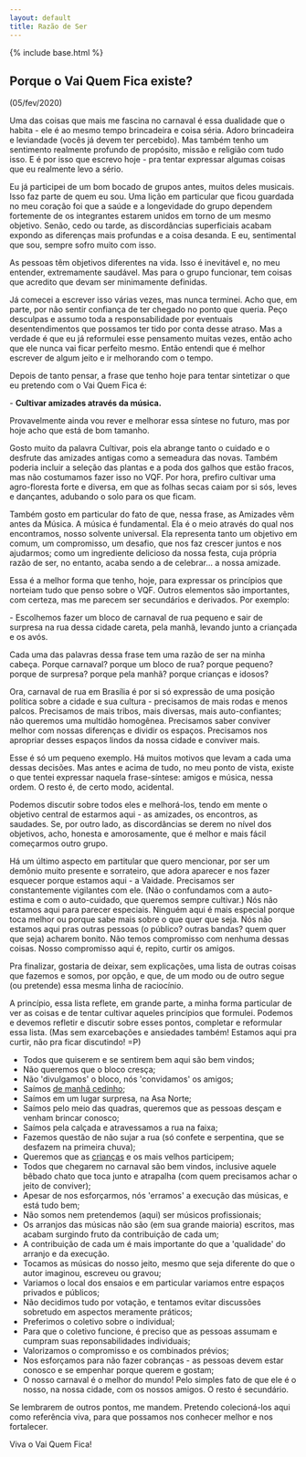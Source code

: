 ```yaml
---
layout: default
title: Razão de Ser
---
```

{% include base.html %}

## Porque o Vai Quem Fica existe?
(05/fev/2020)

Uma das coisas que mais me fascina no carnaval é essa dualidade que o habita - ele é ao mesmo tempo brincadeira e coisa séria. Adoro brincadeira e leviandade (vocês já devem ter percebido). Mas também tenho um sentimento realmente profundo de propósito, missão e religião com tudo isso. E é por isso que escrevo hoje - pra tentar expressar algumas coisas que eu realmente levo a sério.

Eu já participei de um bom bocado de grupos antes, muitos deles musicais. Isso faz parte de quem eu sou. Uma lição em particular que ficou guardada no meu coração foi que a saúde e a longevidade do grupo dependem fortemente de os integrantes estarem unidos em torno de um mesmo objetivo. Senão, cedo ou tarde, as discordâncias superficiais acabam expondo as diferenças mais profundas e a coisa desanda. E eu, sentimental que sou, sempre sofro muito com isso.

As pessoas têm objetivos diferentes na vida. Isso é inevitável e, no meu entender, extremamente saudável. Mas para o grupo funcionar, tem coisas que acredito que devam ser minimamente definidas.

Já comecei a escrever isso várias vezes, mas nunca terminei. Acho que, em parte, por não sentir confiança de ter chegado no ponto que queria. Peço desculpas e assumo toda a responsabilidade por eventuais desentendimentos que possamos ter tido por conta desse atraso. Mas a verdade é que eu já reformulei esse pensamento muitas vezes, então acho que ele nunca vai ficar perfeito mesmo. Então entendi que é melhor escrever de algum jeito e ir melhorando com o tempo.

Depois de tanto pensar, a frase que tenho hoje para tentar sintetizar o que eu pretendo com o Vai Quem Fica é:

\- **Cultivar amizades através da música.**

Provavelmente ainda vou rever e melhorar essa síntese no futuro, mas por hoje acho que está de bom tamanho.

Gosto muito da palavra Cultivar, pois ela abrange tanto o cuidado e o desfrute das amizades antigas como a semeadura das novas. Também poderia incluir a seleção das plantas e a poda dos galhos que estão fracos, mas não costumamos fazer isso no VQF. Por hora, prefiro cultivar uma agro-floresta forte e diversa, em que as folhas secas caiam por si sós, leves e dançantes, adubando o solo para os que ficam.

Também gosto em particular do fato de que, nessa frase, as Amizades vêm antes da Música. A música é fundamental. Ela é o meio através do qual nos encontramos, nosso solvente universal. Ela representa tanto um objetivo em comum, um compromisso, um desafio, que nos faz crescer juntos e nos ajudarmos; como um ingrediente delicioso da nossa festa, cuja própria razão de ser, no entanto, acaba sendo a de celebrar... a nossa amizade.

Essa é a melhor forma que tenho, hoje, para expressar os princípios que norteiam tudo que penso sobre o VQF. Outros elementos são importantes, com certeza, mas me parecem ser secundários e derivados. Por exemplo:

\- Escolhemos fazer um bloco de carnaval de rua pequeno e sair de surpresa na rua dessa cidade careta, pela manhã, levando junto a criançada e os avós.

Cada uma das palavras dessa frase tem uma razão de ser na minha cabeça. Porque carnaval? porque um bloco de rua? porque pequeno? porque de surpresa? porque pela manhã? porque crianças e idosos?

Ora, carnaval de rua em Brasília é por si só expressão de uma posição política sobre a cidade e sua cultura - precisamos de mais rodas e menos palcos. Precisamos de mais tribos, mais diversas, mais auto-confiantes; não queremos uma multidão homogênea. Precisamos saber conviver melhor com nossas diferenças e dividir os espaços. Precisamos nos apropriar desses espaços lindos da nossa cidade e conviver mais.

Esse é só um pequeno exemplo. Há muitos motivos que levam a cada uma dessas decisões. Mas antes e acima de tudo, no meu ponto de vista, existe o que tentei expressar naquela frase-síntese: amigos e música, nessa ordem. O resto é, de certo modo, acidental.

Podemos discutir sobre todos eles e melhorá-los, tendo em mente o objetivo central de estarmos aqui - as amizades, os encontros, as saudades. Se, por outro lado, as discordâncias se derem no nível dos objetivos, acho, honesta e amorosamente, que é melhor e mais fácil começarmos outro grupo.

Há um último aspecto em partitular que quero mencionar, por ser um demônio muito presente e sorrateiro, que adora aparecer e nos fazer esquecer porque estamos aqui - a Vaidade. Precisamos ser constantemente vigilantes com ele. (Não o confundamos com a auto-estima e com o auto-cuidado, que queremos sempre cultivar.) Nós não estamos aqui para parecer especiais. Ninguém aqui é mais especial porque toca melhor ou porque sabe mais sobre o que quer que seja. Nós não estamos aqui pras outras pessoas (o público? outras bandas? quem quer que seja) acharem bonito. Não temos compromisso com nenhuma dessas coisas. Nosso compromisso aqui é, repito, curtir os amigos.

Pra finalizar, gostaria de deixar, sem explicações, uma lista de outras coisas que fazemos e somos, por opção, e que, de um modo ou de outro segue (ou pretende) essa mesma linha de raciocínio.

A princípio, essa lista reflete, em grande parte, a minha forma particular de ver as coisas e de tentar cultivar aqueles princípios que formulei. Podemos e devemos refletir e discutir sobre esses pontos, completar e reformular essa lista. (Mas sem exarcebações e ansiedades também! Estamos aqui pra curtir, não pra ficar discutindo! =P)

- Todos que quiserem e se sentirem bem aqui são bem vindos;
- Não queremos que o bloco cresça;
- Não 'divulgamos' o bloco, nós 'convidamos' os amigos;
- Saímos [de manhã cedinho]({{base}}/2015/02/10/horario-da-concentracao);
- Saímos em um lugar surpresa, na Asa Norte;
- Saímos pelo meio das quadras, queremos que as pessoas desçam e venham brincar conosco;
- Saímos pela calçada e atravessamos a rua na faixa;
- Fazemos questão de não sujar a rua (só confete e serpentina, que se desfazem na primeira chuva);
- Queremos que as [crianças]({{base}}/2015/02/02/carnaval-com-criancas) e os mais velhos participem;
- Todos que chegarem no carnaval são bem vindos, inclusive aquele bêbado chato que toca junto e atrapalha (com quem precisamos achar o jeito de conviver);
- Apesar de nos esforçarmos, nós 'erramos' a execução das músicas, e está tudo bem;
- Não somos nem pretendemos (aqui) ser músicos profissionais;
- Os arranjos das músicas não são (em sua grande maioria) escritos, mas acabam surgindo fruto da contribuição de cada um;
- A contribuição de cada um é mais importante do que a 'qualidade' do arranjo e da execução.
- Tocamos as músicas do nosso jeito, mesmo que seja diferente do que o autor imaginou, escreveu ou gravou;
- Variamos o local dos ensaios e em particular variamos entre espaços privados e públicos;
- Não decidimos tudo por votação, e tentamos evitar discussões sobretudo em aspectos meramente práticos;
- Preferimos o coletivo sobre o individual;
- Para que o coletivo funcione, é preciso que as pessoas assumam e cumpram suas reponsabilidades individuais;
- Valorizamos o compromisso e os combinados prévios;
- Nos esforçamos para não fazer cobranças - as pessoas devem estar conosco e se empenhar porque querem e gostam;
- O nosso carnaval é o melhor do mundo! Pelo simples fato de que ele é o nosso, na nossa cidade, com os nossos amigos. O resto é secundário.

Se lembrarem de outros pontos, me mandem. Pretendo colecioná-los aqui como referência viva, para que possamos nos conhecer melhor e nos fortalecer.

Viva o Vai Quem Fica!

<br/>
<br/>
<br/>
<br/>